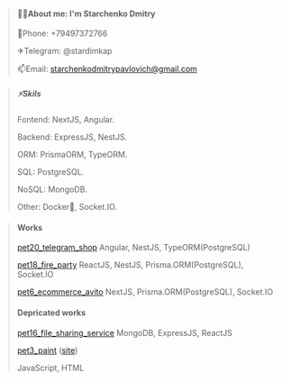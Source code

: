 > #### 👨‍🎓About me: I'm Starchenko Dmitry
> 
> 📱Phone: +79497372766
>
> ✈Telegram: @stardimkap
> 
> 📫Email: starchenkodmitrypavlovich@gmail.com

> ##### ⚡Skils
> 
> Fontend: NextJS, Angular.
> 
> Backend: ExpressJS, NestJS.
> 
> ORM: PrismaORM, TypeORM.
> 
> SQL: PostgreSQL.
> 
> NoSQL: MongoDB.
>
> Other: Docker💓, Socket.IO.

> #### Works
> [pet20_telegram_shop](https://github.com/StarchenkoDmitry/pet20_telegram_shop)
> Angular, NestJS, TypeORM(PostgreSQL)
> 
> [pet18_fire_party](https://github.com/StarchenkoDmitry/pet18_fire_party)
> ReactJS, NestJS, Prisma.ORM(PostgreSQL), Socket.IO
> 
> [pet6_ecommerce_avito](https://github.com/StarchenkoDmitry/pet6_ecommerce_avito)
> NextJS, Prisma.ORM(PostgreSQL), Socket.IO
> 
> #### Depricated works
> [pet16_file_sharing_service](https://github.com/StarchenkoDmitry/pet16_file_sharing_service)
> MongoDB, ExpressJS, ReactJS
> 
> [pet3_paint](https://github.com/StarchenkoDmitry/Pet3_Paint) ([site](https://starchenkodmitry.github.io/Pet3_Paint/#en))
> 
> JavaScript, HTML
